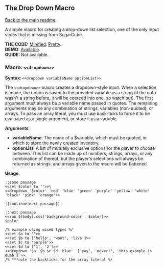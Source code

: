 ## The Drop Down Macro

[Back to the main readme](https://github.com/ChapelR/custom-macros-for-sugarcube-2/blob/master/readme.md).

A simple macro for creating a drop-down list selection, one of the only input styles that is missing from SugarCube.

**THE CODE:** [Minified](https://github.com/ChapelR/custom-macros-for-sugarcube-2/blob/master/scripts/minified/dropdown.min.js). [Pretty](https://github.com/ChapelR/custom-macros-for-sugarcube-2/blob/master/scripts/dropdown.js).  
**DEMO:** [Available](http://holylandgame.com/custom-macros.html).  
**GUIDE:** Not available.

### Macro: `<<dropdown>>`

**Syntax**: `<<dropdown variableName optionList>>`

The `<<dropdown>>` macro creates a dropdown-style input.  When a selection is made, the option is saved to the provided variable as a string (if the data wasn't a string before, it will be coerced into one, so watch out).  The first argument must always be a variable name passed in quotes.  The remaining arguments may be any combination of strings, variables (non-quoted), or arrays.  To pass an array literal, you must use back-ticks to force it to be evaluated as a single argument, or store it as a variable.

**Arguments**:

 * **variableName**: The name of a $variable, which must be quoted, in which to store the newly created inventory.
 * **optionList**: A list of mutually exclusive options for the player to choose between.  This list can be made up of numbers, strings, arrays, or any combination of thereof, but the player's selections will always be returned as strings, and arrays given to the macro will be flattened.
 
**Usage**:
```
::some passage
<<set $color to ''>>\
<<dropdown '$color' 'red' 'blue' 'green' 'purple' 'yellow' 'white' 'black' 'pink' 'orange'>>

[[continue|next passage]]

::next passage
<<run $(body).css('background-color', $color)>>
$color

/% example using mixed types %/
<<set $a to ''>>
<<set $b to ['hello', 'woot', 'live']>>
<<set $c to 'purple'>>
<<set $d to ['1', '2']>>
<<dropdown '$a' $b $c $d 'blue' `['yay', 'never!', 'this example is dumb']`>>
/% ***note the backticks for the array literal %/
```